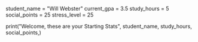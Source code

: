 student_name = "Will Webster"
current_gpa = 3.5
study_hours = 5
social_points = 25
stress_level = 25

print("Welcome, these are your Starting Stats", student_name, study_hours, social_points,)
